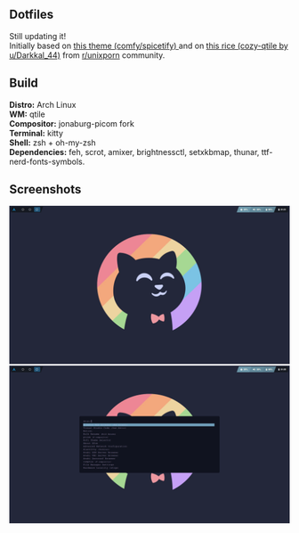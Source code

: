 ## Dotfiles
Still updating it! <br/>
Initially based on <a href="https://github.com/Comfy-Themes/Spicetify"> this theme (comfy/spicetify) </a> and on <a href="https://www.reddit.com/r/unixporn/comments/13dm9g0/qtile_cozytile_a_cozy_qtile_rice/"> this rice (cozy-qtile by u/Darkkal_44)</a> from <a href="https://www.reddit.com/r/unixporn/">r/unixporn</a> community. 

## Build
**Distro:** Arch Linux <br/>
**WM:** qtile <br/>
**Compositor:** jonaburg-picom fork <br/>
**Terminal:** kitty <br/>
**Shell:** zsh + oh-my-zsh <br/>
**Dependencies:** feh, scrot, amixer, brightnessctl, setxkbmap, thunar, ttf-nerd-fonts-symbols. <br/>

## Screenshots

<img src="assets/screenshots/clean.png" />
<img src="assets/screenshots/rofi.png" />
